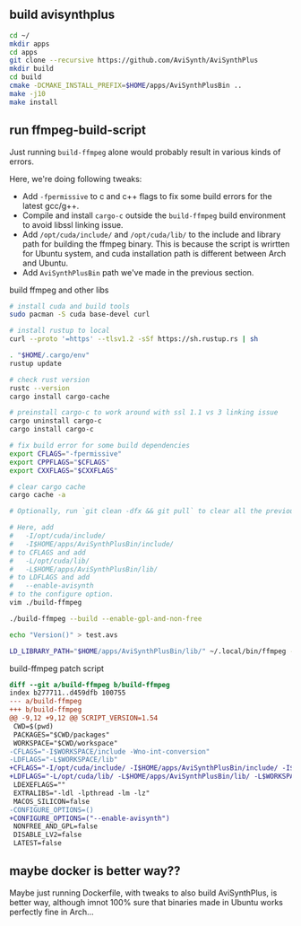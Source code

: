 
## build avisynthplus

```bash
cd ~/
mkdir apps
cd apps
git clone --recursive https://github.com/AviSynth/AviSynthPlus
mkdir build
cd build
cmake -DCMAKE_INSTALL_PREFIX=$HOME/apps/AviSynthPlusBin ..
make -j10
make install
```

## run ffmpeg-build-script

Just running `build-ffmpeg` alone would probably result in various kinds of errors.

Here, we're doing following tweaks:

- Add `-fpermissive` to c and c++ flags to fix some build errors for the latest gcc/g++.
- Compile and install `cargo-c`  outside the `build-ffmpeg` build environment to avoid libssl linking issue.
- Add `/opt/cuda/include/` and `/opt/cuda/lib/` to the include and library path for building the ffmpeg binary. This is because the script is wrirtten for Ubuntu system, and cuda installation path is different between Arch and Ubuntu.
- Add `AviSynthPlusBin` path we've made in the previous section. 

build ffmpeg and other libs
```bash
# install cuda and build tools
sudo pacman -S cuda base-devel curl

# install rustup to local
curl --proto '=https' --tlsv1.2 -sSf https://sh.rustup.rs | sh

. "$HOME/.cargo/env"
rustup update

# check rust version
rustc --version
cargo install cargo-cache

# preinstall cargo-c to work around with ssl 1.1 vs 3 linking issue
cargo uninstall cargo-c
cargo install cargo-c

# fix build error for some build dependencies
export CFLAGS="-fpermissive"
export CPPFLAGS="$CFLAGS"
export CXXFLAGS="$CXXFLAGS"

# clear cargo cache
cargo cache -a

# Optionally, run `git clean -dfx && git pull` to clear all the previous build files and fetch upstream code

# Here, add
#   -I/opt/cuda/include/
#   -I$HOME/apps/AviSynthPlusBin/include/
# to CFLAGS and add
#   -L/opt/cuda/lib/
#   -L$HOME/apps/AviSynthPlusBin/lib/ 
# to LDFLAGS and add
#   --enable-avisynth
# to the configure option.
vim ./build-ffmpeg

./build-ffmpeg --build --enable-gpl-and-non-free

echo "Version()" > test.avs

LD_LIBRARY_PATH="$HOME/apps/AviSynthPlusBin/lib/" ~/.local/bin/ffmpeg -f avisynth -i ./test.avs -profile:v high -vcodec h264_nvenc -pix_fmt yuv420p -cq:v 10 test.mov
```

build-ffmpeg patch script
```patch
diff --git a/build-ffmpeg b/build-ffmpeg
index b277711..d459dfb 100755
--- a/build-ffmpeg
+++ b/build-ffmpeg
@@ -9,12 +9,12 @@ SCRIPT_VERSION=1.54
 CWD=$(pwd)
 PACKAGES="$CWD/packages"
 WORKSPACE="$CWD/workspace"
-CFLAGS="-I$WORKSPACE/include -Wno-int-conversion"
-LDFLAGS="-L$WORKSPACE/lib"
+CFLAGS="-I/opt/cuda/include/ -I$HOME/apps/AviSynthPlusBin/include/ -I$WORKSPACE/include -Wno-int-conversion"
+LDFLAGS="-L/opt/cuda/lib/ -L$HOME/apps/AviSynthPlusBin/lib/ -L$WORKSPACE/lib"
 LDEXEFLAGS=""
 EXTRALIBS="-ldl -lpthread -lm -lz"
 MACOS_SILICON=false
-CONFIGURE_OPTIONS=()
+CONFIGURE_OPTIONS=("--enable-avisynth")
 NONFREE_AND_GPL=false
 DISABLE_LV2=false
 LATEST=false
```

## maybe docker is better way??

Maybe just running Dockerfile, with tweaks to also build AviSynthPlus, is better way, although imnot 100% sure that binaries made in Ubuntu works perfectly fine in Arch...
